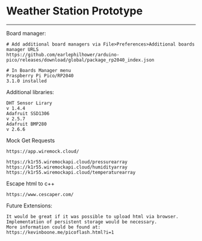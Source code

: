 # Weather Station Prototype
------

Board manager:
```
# Add additional board managers via File>Preferences>Additional boards manager URLS
https://github.com/earlephilhower/arduino-pico/releases/download/global/package_rp2040_index.json

# In Boards Manager menu
Praspberry Pi Pico/RP2040
3.1.0 installed
```

Additional libraries:
```
DHT Sensor Lirary 
v 1.4.4
Adafruit SSD1306
v 2.5.7
Adafruit BMP280
v 2.6.6
```

Mock Get Requests
```
https://app.wiremock.cloud/

https://k1r55.wiremockapi.cloud/pressurearray
https://k1r55.wiremockapi.cloud/humidityarray
https://k1r55.wiremockapi.cloud/temperaturearray
```

Escape html to c++
```
https://www.cescaper.com/
```

Future Extensions:
```
It would be great if it was possible to upload html via browser. Implementation of persistent storage would be necessary.
More information could be found at: https://kevinboone.me/picoflash.html?i=1
```
